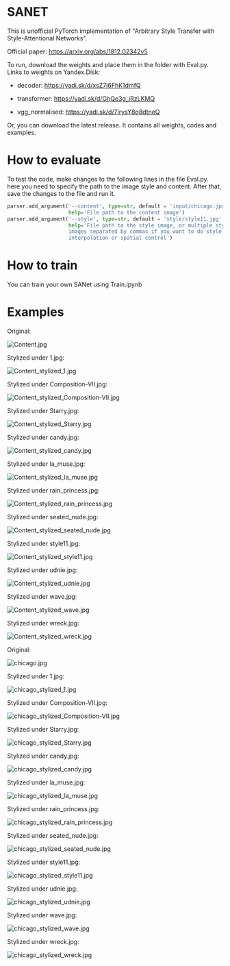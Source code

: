 # SANET

This is unofficial PyTorch implementation of "Arbitrary Style Transfer with Style-Attentional Networks".

Official paper: https://arxiv.org/abs/1812.02342v5

To run, download the weights and place them in the folder with Eval.py. Links to weights on Yandex.Disk:

* decoder: https://yadi.sk/d/xsZ7j6FhK1dmfQ

* transformer: https://yadi.sk/d/GhQe3g_iRzLKMQ

* vgg_normalised: https://yadi.sk/d/7IrysY8q8dtneQ

Or, you can download the latest release. It contains all weights, codes and examples.

# How to evaluate

To test the code, make changes to the following lines in the file Eval.py. here you need to specify the path to the image style and content. After that, save the changes to the file and run it.

```python
parser.add_argument('--content', type=str, default = 'input/chicago.jpg',
                    help='File path to the content image')
parser.add_argument('--style', type=str, default = 'style/style11.jpg',
                    help='File path to the style image, or multiple style \
                    images separated by commas if you want to do style \
                    interpolation or spatial control')
```

# How to train

You can train your own SANet using Train.ipynb

# Examples

Original:

![Content.jpg](https://github.com/GlebBrykin/SANET/blob/master/input/Content.jpg)

Stylized under 1.jpg:

![Content_stylized_1.jpg](https://github.com/GlebBrykin/SANET/blob/master/output/Content_stylized_1.jpg)

Stylized under Composition-VII.jpg:

![Content_stylized_Composition-VII.jpg](https://github.com/GlebBrykin/SANET/blob/master/output/Content_stylized_Composition-VII.jpg)

Stylized under Starry.jpg:

![Content_stylized_Starry.jpg](https://github.com/GlebBrykin/SANET/blob/master/output/Content_stylized_Starry.jpg)

Stylized under candy.jpg:

![Content_stylized_candy.jpg](https://github.com/GlebBrykin/SANET/blob/master/output/Content_stylized_candy.jpg)

Stylized under la_muse.jpg:

![Content_stylized_la_muse.jpg](https://github.com/GlebBrykin/SANET/blob/master/output/Content_stylized_la_muse.jpg)

Stylized under rain_princess.jpg:

![Content_stylized_rain_princess.jpg](https://github.com/GlebBrykin/SANET/blob/master/output/Content_stylized_rain_princess.jpg)

Stylized under seated_nude.jpg:

![Content_stylized_seated_nude.jpg](https://github.com/GlebBrykin/SANET/blob/master/output/Content_stylized_seated_nude.jpg)

Stylized under style11.jpg:

![Content_stylized_style11.jpg](https://github.com/GlebBrykin/SANET/blob/master/output/Content_stylized_style11.jpg)

Stylized under udnie.jpg:

![Content_stylized_udnie.jpg](https://github.com/GlebBrykin/SANET/blob/master/output/Content_stylized_udnie.jpg)

Stylized under wave.jpg:

![Content_stylized_wave.jpg](https://github.com/GlebBrykin/SANET/blob/master/output/Content_stylized_wave.jpg)

Stylized under wreck.jpg:

![Content_stylized_wreck.jpg](https://github.com/GlebBrykin/SANET/blob/master/output/Content_stylized_wreck.jpg)

Original:

![chicago.jpg](https://github.com/GlebBrykin/SANET/blob/master/input/chicago.jpg)

Stylized under 1.jpg:

![chicago_stylized_1.jpg](https://github.com/GlebBrykin/SANET/blob/master/output/chicago_stylized_1.jpg)

Stylized under Composition-VII.jpg:

![chicago_stylized_Composition-VII.jpg](https://github.com/GlebBrykin/SANET/blob/master/output/chicago_stylized_Composition-VII.jpg)

Stylized under Starry.jpg:

![chicago_stylized_Starry.jpg](https://github.com/GlebBrykin/SANET/blob/master/output/chicago_stylized_Starry.jpg)

Stylized under candy.jpg:

![chicago_stylized_candy.jpg](https://github.com/GlebBrykin/SANET/blob/master/output/chicago_stylized_candy.jpg)

Stylized under la_muse.jpg:

![chicago_stylized_la_muse.jpg](https://github.com/GlebBrykin/SANET/blob/master/output/chicago_stylized_la_muse.jpg)

Stylized under rain_princess.jpg:

![chicago_stylized_rain_princess.jpg](https://github.com/GlebBrykin/SANET/blob/master/output/chicago_stylized_rain_princess.jpg)

Stylized under seated_nude.jpg:

![chicago_stylized_seated_nude.jpg](https://github.com/GlebBrykin/SANET/blob/master/output/chicago_stylized_seated_nude.jpg)

Stylized under style11.jpg:

![chicago_stylized_style11.jpg](https://github.com/GlebBrykin/SANET/blob/master/output/chicago_stylized_style11.jpg)

Stylized under udnie.jpg:

![chicago_stylized_udnie.jpg](https://github.com/GlebBrykin/SANET/blob/master/output/chicago_stylized_udnie.jpg)

Stylized under wave.jpg:

![chicago_stylized_wave.jpg](https://github.com/GlebBrykin/SANET/blob/master/output/chicago_stylized_wave.jpg)

Stylized under wreck.jpg:

![chicago_stylized_wreck.jpg](https://github.com/GlebBrykin/SANET/blob/master/output/chicago_stylized_wreck.jpg)

